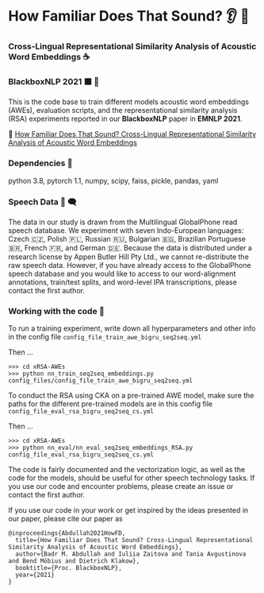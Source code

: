 
# How Familiar Does That Sound?   :ear: :speech_balloon:
### Cross-Lingual Representational Similarity Analysis of Acoustic Word Embeddings :coffee:

### **BlackboxNLP 2021** :black_large_square: :robot:


This is the code base to train different models acoustic word embeddings (AWEs), evaluation scripts, and the representational similarity analysis (RSA) experiments reported in our **BlackboxNLP** paper in **EMNLP 2021**.

:pencil: [How Familiar Does That Sound? Cross-Lingual Representational Similarity Analysis of Acoustic Word Embeddings](https://arxiv.org/pdf/2109.10179.pdf)

<!-- To cite the paper

```
@inproceedings{Abdullah2021HowFD,
  title={How Familiar Does That Sound? Cross-Lingual Representational Similarity Analysis of Acoustic Word Embeddings},
  author={Badr M. Abdullah and Iuliia Zaitova and T. Avgustinova and B. Mobius and D. Klakow},
  booktitle={Proc. BlackboxNLP},
  year={2021}
}
``` -->

### Dependencies :dna:

python 3.8, pytorch 1.1, numpy, scipy, faiss, pickle, pandas, yaml


### Speech Data :speech_balloon: :left_speech_bubble:
The data in our study is drawn from the Multilingual GlobalPhone read speech database. We experiment with seven Indo-European languages: Czech :czech_republic:, Polish :poland:, Russian :ru:, Bulgarian :bulgaria:, Brazilian Portuguese :brazil:, French :fr:, and German :de:. Because the data is distributed under a research license by Appen Butler Hill Pty Ltd., we cannot re-distribute the raw speech data. However, if you have already access to the GlobalPhone speech database and you would like to access to our word-alignment annotations, train/test splits, and word-level IPA transcriptions, please contact the first author.


### Working with the code :snake:
To run a training experiment, write down all hyperparameters and other info in the config file ```config_file_train_awe_bigru_seq2seq.yml```

Then ...

```
>>> cd xRSA-AWEs
>>> python nn_train_seq2seq_embeddings.py config_files/config_file_train_awe_bigru_seq2seq.yml
```

To conduct the RSA using CKA on a pre-trained AWE model, make sure the paths for the different pre-trained models are in this config file ```config_file_eval_rsa_bigru_seq2seq_cs.yml```

Then ...


```
>>> cd xRSA-AWEs
>>> python nn_eval/nn_eval_seq2seq_embeddings_RSA.py config_file_eval_rsa_bigru_seq2seq_cs.yml
```

The code is fairly documented and the vectorization logic, as well as the code for the models, should be useful for other speech technology tasks. If you use our code and encounter problems, please create an issue or contact the first author.


If you use our code in your work or get inspired by the ideas presented in our paper, please cite our paper as

```
@inproceedings{Abdullah2021HowFD,
  title={How Familiar Does That Sound? Cross-Lingual Representational Similarity Analysis of Acoustic Word Embeddings},
  author={Badr M. Abdullah and Iuliia Zaitova and Tania Avgustinova and Bend Möbius and Dietrich Klakow},
  booktitle={Proc. BlackboxNLP},
  year={2021}
}
```
